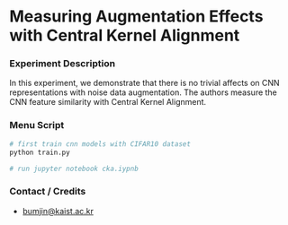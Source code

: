 # Measuring Augmentation Effects with Central Kernel Alignment


### Experiment Description

In this experiment, 
we demonstrate that there is no trivial affects on CNN representations 
with noise data augmentation. The authors measure the CNN feature similarity with 
Central Kernel Alignment. 


### Menu Script

```bash 
# first train cnn models with CIFAR10 dataset
python train.py 

# run jupyter notebook cka.iypnb
```


### Contact / Credits 

* bumjin@kaist.ac.kr 